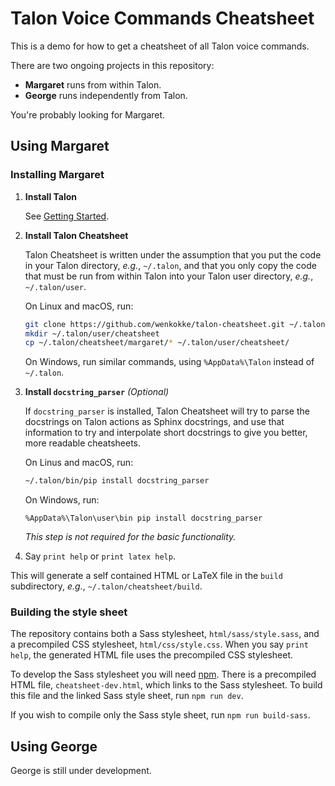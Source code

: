 # Talon Voice Commands Cheatsheet

This is a demo for how to get a cheatsheet of all Talon voice commands.

There are two ongoing projects in this repository:

- **Margaret** runs from within Talon.
- **George** runs independently from Talon.

You're probably looking for Margaret.

## Using Margaret

### Installing Margaret

1. **Install Talon**

   See [Getting Started][talon-getting-started].

2. **Install Talon Cheatsheet**

   Talon Cheatsheet is written under the assumption that you put the code in your Talon directory,
   _e.g._, `~/.talon`, and that you only copy the code that must be run from within Talon into your
   Talon user directory, _e.g._, `~/.talon/user`.

   On Linux and macOS, run:

   ```bash
   git clone https://github.com/wenkokke/talon-cheatsheet.git ~/.talon/cheatsheet
   mkdir ~/.talon/user/cheatsheet
   cp ~/.talon/cheatsheet/margaret/* ~/.talon/user/cheatsheet/
   ```

   On Windows, run similar commands, using `%AppData%\Talon` instead of `~/.talon`.

3. **Install `docstring_parser`** _(Optional)_

   If `docstring_parser` is installed, Talon Cheatsheet will try to parse the docstrings
   on Talon actions as Sphinx docstrings, and use that information to try and interpolate
   short docstrings to give you better, more readable cheatsheets.

   On Linus and macOS, run:

   ```bash
   ~/.talon/bin/pip install docstring_parser
   ```

   On Windows, run:

   ```batch
   %AppData%\Talon\user\bin pip install docstring_parser
   ```

   _This step is not required for the basic functionality._

4. Say `print help` or `print latex help`.

This will generate a self contained HTML or LaTeX file in the `build` subdirectory, _e.g._, `~/.talon/cheatsheet/build`.

### Building the style sheet

The repository contains both a Sass stylesheet, `html/sass/style.sass`, and a precompiled CSS stylesheet, `html/css/style.css`.
When you say `print help`, the generated HTML file uses the precompiled CSS stylesheet.

To develop the Sass stylesheet you will need [npm][install-npm].
There is a precompiled HTML file, `cheatsheet-dev.html`, which links to the Sass stylesheet.
To build this file and the linked Sass style sheet, run `npm run dev`.

If you wish to compile only the Sass style sheet, run `npm run build-sass`.

[talon-getting-started]: https://talonvoice.com/docs/index.html#getting-started
[talon-getting-scripts]: https://talonvoice.com/docs/index.html#getting-scripts
[install-npm]: https://nodejs.org/en/

## Using George

George is still under development.
